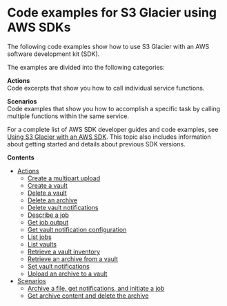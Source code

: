 # Code examples for S3 Glacier using AWS SDKs<a name="service_code_examples"></a>

The following code examples show how to use S3 Glacier with an AWS software development kit \(SDK\)\. 

The examples are divided into the following categories:

**Actions**  
Code excerpts that show you how to call individual service functions\.

**Scenarios**  
Code examples that show you how to accomplish a specific task by calling multiple functions within the same service\.

For a complete list of AWS SDK developer guides and code examples, see [Using S3 Glacier with an AWS SDK](sdk-general-information-section.md)\. This topic also includes information about getting started and details about previous SDK versions\.

**Contents**
+ [Actions](service_code_examples_actions.md)
  + [Create a multipart upload](example_glacier_UploadMultipartPart_section.md)
  + [Create a vault](example_glacier_CreateVault_section.md)
  + [Delete a vault](example_glacier_DeleteVault_section.md)
  + [Delete an archive](example_glacier_DeleteArchive_section.md)
  + [Delete vault notifications](example_glacier_DeleteVaultNotifications_section.md)
  + [Describe a job](example_glacier_DescribeJob_section.md)
  + [Get job output](example_glacier_GetJobOutput_section.md)
  + [Get vault notification configuration](example_glacier_GetVaultNotifications_section.md)
  + [List jobs](example_glacier_ListJobs_section.md)
  + [List vaults](example_glacier_ListVaults_section.md)
  + [Retrieve a vault inventory](example_glacier_InitiateJob_InventoryRetrieval_section.md)
  + [Retrieve an archive from a vault](example_glacier_InitiateJob_ArchiveRetrieval_section.md)
  + [Set vault notifications](example_glacier_SetVaultNotifications_section.md)
  + [Upload an archive to a vault](example_glacier_UploadArchive_section.md)
+ [Scenarios](service_code_examples_scenarios.md)
  + [Archive a file, get notifications, and initiate a job](example_glacier_Usage_UploadNotifyInitiate_section.md)
  + [Get archive content and delete the archive](example_glacier_Usage_RetrieveDelete_section.md)
